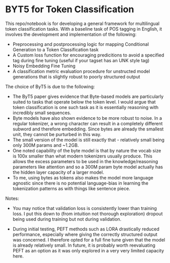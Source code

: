 # BYT5 for Token Classification

This repo/notebook is for developing a general framework for multilingual token classification tasks. With a baseline task of POS tagging in English, it involves the development and implementation of the following:

- Preprocessing and postprocessing logic for mapping Conditional Generation to a Token Classification task
- A Custom loss function for encouraging predicitions to avoid a specified tag during fine tuning (useful if your tagset has an UNK style tag)
- Noisy Embedding Fine Tuning
- A classification metric evaluation procedure for unstructed model generations that is slightly robust to poorly structured output

The choice of ByT5 is due to the following:

- The ByT5 paper gives evidence that Byte-based models are particularly suited to tasks that operate below the token level. I would argue that token classification is one such task as it is essentially reasoning with incredibly small sequences.
- Byte models have also shown evidence to be more robust to noise. In a regular tokenizer, a wrong character can result in a completely different subword and therefore embedding. Since bytes are already the smallest unit, they cannot be purturbed in this way.
- The small version of the model is still exactly that - relatively small being only 300M params and ~1.2GB.
- One noted capability of the byte model is that by nature the vocab size is 100x smaller than what modern tokenizers usually produce. This allows the excess parameters to be used in the knowledge/reasoning parameters like attention and so a 300M param byte model actually has the hidden layer capacity of a larger model.
- To me, using bytes as tokens also makes the model more language agnostic since there is no potential language-bias in learning the tokenization patterns as with things like sentence piece.

Notes:

- You may notice that validation loss is consistently lower than training loss. I put this down to (from intuition not thorough exploration) dropout being used during training but not during validation.

- During initial testing, PEFT methods such as LORA drastically reduced performance, especially where giving the correctly structured output was concerned. I therefore opted for a full fine tune given that the model is already relatively small. In future, it is probably worth reevaluating PEFT as an option as it was only explored in a very very limited capacity here.
